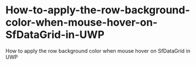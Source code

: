 # How-to-apply-the-row-background-color-when-mouse-hover-on-SfDataGrid-in-UWP
How to apply the row background color when mouse hover on SfDataGrid in UWP
